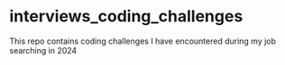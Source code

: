 # interviews_coding_challenges
This repo contains coding challenges I have encountered during my job searching in 2024
